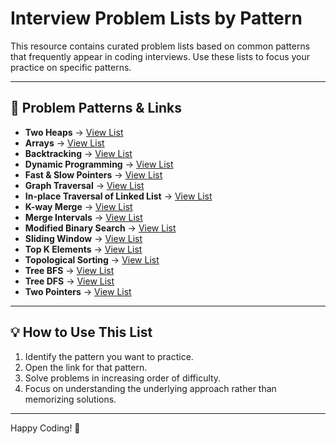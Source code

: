 # Interview Problem Lists by Pattern

This resource contains curated problem lists based on common patterns that frequently appear in coding interviews. Use these lists to focus your practice on specific patterns.

---

## 📌 Problem Patterns & Links

* **Two Heaps** → [View List](https://lnkd.in/g4ZujG3f)
* **Arrays** → [View List](https://lnkd.in/g76zXnXM)
* **Backtracking** → [View List](https://lnkd.in/gRyUwRwx)
* **Dynamic Programming** → [View List](https://lnkd.in/g7d3srg4)
* **Fast & Slow Pointers** → [View List](https://lnkd.in/gMFMdpac)
* **Graph Traversal** → [View List](https://lnkd.in/gERuQKxW)
* **In-place Traversal of Linked List** → [View List](https://lnkd.in/ghnukhZU)
* **K-way Merge** → [View List](https://lnkd.in/grTWmfha)
* **Merge Intervals** → [View List](https://lnkd.in/gY5kjQY5)
* **Modified Binary Search** → [View List](https://lnkd.in/gTMY2xwp)
* **Sliding Window** → [View List](https://lnkd.in/gu6aftYs)
* **Top K Elements** → [View List](https://lnkd.in/gQx3bTHr)
* **Topological Sorting** → [View List](https://lnkd.in/gPKGmF_E)
* **Tree BFS** → [View List](https://lnkd.in/gjfwddGt)
* **Tree DFS** → [View List](https://lnkd.in/gMkuENbH)
* **Two Pointers** → [View List](https://lnkd.in/gdswkDVF)

---

## 💡 How to Use This List

1. Identify the pattern you want to practice.
2. Open the link for that pattern.
3. Solve problems in increasing order of difficulty.
4. Focus on understanding the underlying approach rather than memorizing solutions.

---

Happy Coding! 🚀
